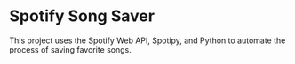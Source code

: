 # Spotify Song Saver

This project uses the Spotify Web API, Spotipy, and Python to automate the process of saving favorite songs.
